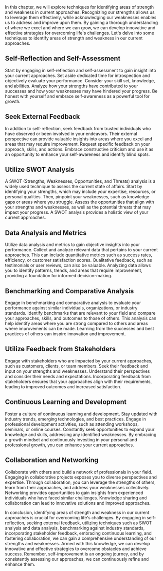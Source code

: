 
In this chapter, we will explore techniques for identifying areas of strength and weakness in current approaches. Recognizing our strengths allows us to leverage them effectively, while acknowledging our weaknesses enables us to address and improve upon them. By gaining a thorough understanding of where we excel and where we can grow, we can develop innovative and effective strategies for overcoming life's challenges. Let's delve into some techniques to identify areas of strength and weakness in our current approaches.

**Self-Reflection and Self-Assessment**
---------------------------------------

Start by engaging in self-reflection and self-assessment to gain insight into your current approaches. Set aside dedicated time for introspection and objectively evaluate your performance. Consider your skill set, knowledge, and abilities. Analyze how your strengths have contributed to your successes and how your weaknesses may have hindered your progress. Be honest with yourself and embrace self-awareness as a powerful tool for growth.

**Seek External Feedback**
--------------------------

In addition to self-reflection, seek feedback from trusted individuals who have observed or been involved in your endeavors. Their external perspective can provide valuable insights into areas where you excel and areas that may require improvement. Request specific feedback on your approach, skills, and actions. Embrace constructive criticism and use it as an opportunity to enhance your self-awareness and identify blind spots.

**Utilize SWOT Analysis**
-------------------------

A SWOT (Strengths, Weaknesses, Opportunities, and Threats) analysis is a widely used technique to assess the current state of affairs. Start by identifying your strengths, which may include your expertise, resources, or personal qualities. Then, pinpoint your weaknesses, such as knowledge gaps or areas where you struggle. Assess the opportunities that align with your strengths and weaknesses, as well as the potential threats that may impact your progress. A SWOT analysis provides a holistic view of your current approaches.

**Data Analysis and Metrics**
-----------------------------

Utilize data analysis and metrics to gain objective insights into your performance. Collect and analyze relevant data that pertains to your current approaches. This can include quantitative metrics such as success rates, efficiency, or customer satisfaction scores. Qualitative feedback, such as testimonials or user reviews, can also be valuable. Analyzing data allows you to identify patterns, trends, and areas that require improvement, providing a foundation for informed decision-making.

**Benchmarking and Comparative Analysis**
-----------------------------------------

Engage in benchmarking and comparative analysis to evaluate your performance against similar individuals, organizations, or industry standards. Identify benchmarks that are relevant to your field and compare your approaches, skills, and outcomes to those of others. This analysis can help identify areas where you are strong compared to others and areas where improvements can be made. Learning from the successes and best practices of others can inspire innovation and improvement.

**Utilize Feedback from Stakeholders**
--------------------------------------

Engage with stakeholders who are impacted by your current approaches, such as customers, clients, or team members. Seek their feedback and input on your strengths and weaknesses. Understand their perspectives and consider their needs and expectations. Incorporating feedback from stakeholders ensures that your approaches align with their requirements, leading to improved outcomes and increased satisfaction.

**Continuous Learning and Development**
---------------------------------------

Foster a culture of continuous learning and development. Stay updated with industry trends, emerging technologies, and best practices. Engage in professional development activities, such as attending workshops, seminars, or online courses. Constantly seek opportunities to expand your knowledge and skills, addressing any identified weaknesses. By embracing a growth mindset and continuously investing in your personal and professional growth, you can enhance your current approaches.

**Collaboration and Networking**
--------------------------------

Collaborate with others and build a network of professionals in your field. Engaging in collaborative projects exposes you to diverse perspectives and expertise. Through collaboration, you can leverage the strengths of others, learn from their approaches, and address your weaknesses collectively. Networking provides opportunities to gain insights from experienced individuals who have faced similar challenges. Knowledge sharing and collaboration can lead to innovative solutions and improved approaches.

In conclusion, identifying areas of strength and weakness in our current approaches is crucial for overcoming life's challenges. By engaging in self-reflection, seeking external feedback, utilizing techniques such as SWOT analysis and data analysis, benchmarking against industry standards, incorporating stakeholder feedback, embracing continuous learning, and fostering collaboration, we can gain a comprehensive understanding of our strengths and weaknesses. Armed with this knowledge, we can develop innovative and effective strategies to overcome obstacles and achieve success. Remember, self-improvement is an ongoing journey, and by consistently assessing our approaches, we can continuously refine and enhance them.
